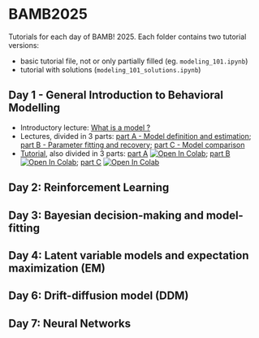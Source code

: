 # BAMB2025

Tutorials for each day of BAMB! 2025. Each folder contains two tutorial versions:
- basic tutorial file, not or only partially filled (eg. `modeling_101.ipynb`)
- tutorial with solutions (`modeling_101_solutions.ipynb`)

## Day 1 - General Introduction to Behavioral Modelling
- Introductory lecture: [What is a model ?](slides_lectures/BAMB_whatisamodel_2025.pdf)
- Lectures, divided in 3 parts: [part A - Model definition and estimation](slides_lectures/BAMB!%202025%20Lecture%201A%20-%20Model%20definition%20and%20estimation.pdf); [part B - Parameter fitting and recovery](slides_lectures/BAMB!%202025%20Lecture%201B%20-%20Parameter%20fitting%20and%20recovery.pdf); [part C - Model comparison](slides_lectures/BAMB2025_1C_Rouault_modelComparison.pdf)
- [Tutorial](1-modeling_101), also divided in 3 parts: [part A](1-modeling_101/tutorial_1A.ipynb) [![Open In Colab](https://colab.research.google.com/assets/colab-badge.svg)](https://colab.research.google.com/github/bambschool/BAMB2025/blob/main/1-modeling_101/tutorial_1A.ipynb); [part B](1-modeling_101/tutorial_1B.ipynb) [![Open In Colab](https://colab.research.google.com/assets/colab-badge.svg)](https://colab.research.google.com/github/bambschool/BAMB2025/blob/main/1-modeling_101/tutorial_1B.ipynb); [part C](1-modeling_101/tutorial_1C.ipynb) [![Open In Colab](https://colab.research.google.com/assets/colab-badge.svg)](https://colab.research.google.com/github/bambschool/BAMB2025/blob/main/1-modeling_101/tutorial_1C.ipynb)

## Day 2: Reinforcement Learning

## Day 3: Bayesian decision-making and model-fitting

## Day 4: Latent variable models and expectation maximization (EM)

## Day 6: Drift-diffusion model (DDM)

## Day 7: Neural Networks
